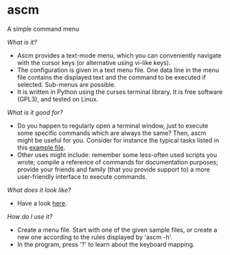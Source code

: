 # ascm
A simple command menu


*What is it?*
* Ascm provides a text-mode menu, which you can conveniently navigate with the
cursor keys (or alternative using vi-like keys).
* The configuration is given in a
text menu file. One data line in the menu file contains the displayed text and
the command to be executed if selected. Sub-menus are possible.
* It is written in Python using the curses terminal library.
It is free software (GPL3), and tested on Linux.


*What is it good for?*
* Do you happen to regularly open a terminal window, just to execute some
specific commands which are always the same? Then, ascm might be useful for you.
Consider for instance the typical tasks listed in this [example
file](doc/menu_ideas.txt).
* Other uses might include: remember some less-often used scripts you wrote;
compile a reference of commands for documentation purposes; provide your friends
and family (that you provide support to) a more user-friendly interface to
execute commands.


*What does it look like?*
* Have a look [here](doc/ascm_demo.gif).


*How do I use it?*
* Create a menu file. Start with one of the given sample files, or create a new
one according to the rules displayed by 'ascm -h'.
* In the program, press '?' to learn about the keyboard mapping.
